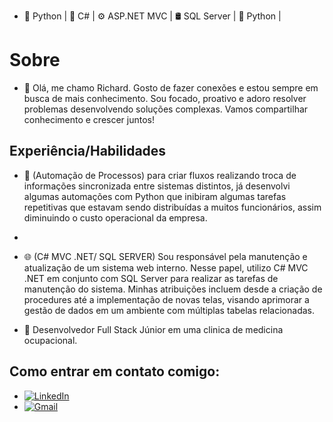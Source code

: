 - 🐍 Python | 🔮 C# | ⚙️ ASP.NET MVC | 🛢️ SQL Server | 🤖 Python | 
 
# Sobre

- 🧛 Olá, me chamo Richard. Gosto de fazer conexões e estou sempre em busca de mais conhecimento. Sou focado, proativo e adoro resolver problemas desenvolvendo soluções complexas. Vamos compartilhar conhecimento e crescer juntos!


## Experiência/Habilidades
- 🤖 (Automação de Processos) para criar fluxos realizando troca de informações sincronizada entre sistemas distintos, já desenvolvi algumas automações com Python que inibiram algumas tarefas repetitivas que estavam sendo distribuídas a muitos funcionários, assim diminuindo o custo operacional da empresa.
- 
- 🌐 (C# MVC .NET/ SQL SERVER) Sou responsável pela manutenção e atualização de um sistema web interno. Nesse papel, utilizo C# MVC .NET em conjunto com SQL Server para realizar as tarefas de manutenção do sistema. Minhas atribuições incluem desde a criação de procedures até a implementação de novas telas, visando aprimorar a gestão de dados em um ambiente com múltiplas tabelas relacionadas.

- 💼 Desenvolvedor Full Stack Júnior em uma clinica de medicina ocupacional.
## Como entrar em contato comigo:
- [![LinkedIn](https://img.shields.io/badge/LinkedIn-0077B5?style=for-the-badge&logo=linkedin&logoColor=white)](http://bit.ly/3rwONxF)
- [![Gmail](https://img.shields.io/badge/Gmail-D14836?style=for-the-badge&logo=gmail&logoColor=white)](mailto:rickcreator156@gmail.com)





